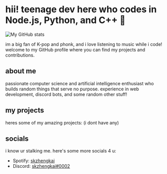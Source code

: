 # hii! teenage dev here who codes in Node.js, Python, and C++ 👋

![My GitHub stats](https://github-readme-stats.vercel.app/api?username=zhengkaitaken&show_icons=true&theme=tokyonight)

im a big fan of K-pop and phonk, and i love listening to music while i code! welcome to my GitHub profile where you can find my projects and contributions.

## about me

passionate computer science and artificial intelligence enthusiast who builds random things that serve no purpose. experience in web development, discord bots, and some random other stuff!

## my projects

heres some of my amazing projects:
(i dont have any)
<!-- 
- [K-pop Recommender](https://github.com/zhengkai0219/kpop-recommender): A recommendation engine for K-pop fans to discover new music based on their listening history. 
-->

## socials

i know ur stalking me. here's some more socials 4 u:

- Spotify: [skzhengkai](https://open.spotify.com/user/xqf10018rcnbdn3uo81ha2u1u)
- Discord: [skzhengkai#0002](https://discord.com/users/842573885076406283)
